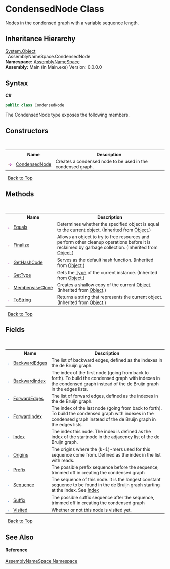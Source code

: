 # CondensedNode Class
 

Nodes in the condensed graph with a variable sequence length.


## Inheritance Hierarchy
<a href="http://msdn2.microsoft.com/en-us/library/e5kfa45b" target="_blank">System.Object</a><br />&nbsp;&nbsp;AssemblyNameSpace.CondensedNode<br />
**Namespace:**&nbsp;<a href="6bcc80ef-5cfd-db5f-1eb2-7297d1c16397">AssemblyNameSpace</a><br />**Assembly:**&nbsp;Main (in Main.exe) Version: 0.0.0.0

## Syntax

**C#**<br />
``` C#
public class CondensedNode
```

The CondensedNode type exposes the following members.


## Constructors
&nbsp;<table><tr><th></th><th>Name</th><th>Description</th></tr><tr><td>![Public method](media/pubmethod.gif "Public method")</td><td><a href="7258bda2-0309-5b25-d958-56680c9a806d">CondensedNode</a></td><td>
Creates a condensed node to be used in the condensed graph.</td></tr></table>&nbsp;
<a href="#condensednode-class">Back to Top</a>

## Methods
&nbsp;<table><tr><th></th><th>Name</th><th>Description</th></tr><tr><td>![Public method](media/pubmethod.gif "Public method")</td><td><a href="http://msdn2.microsoft.com/en-us/library/bsc2ak47" target="_blank">Equals</a></td><td>
Determines whether the specified object is equal to the current object.
 (Inherited from <a href="http://msdn2.microsoft.com/en-us/library/e5kfa45b" target="_blank">Object</a>.)</td></tr><tr><td>![Protected method](media/protmethod.gif "Protected method")</td><td><a href="http://msdn2.microsoft.com/en-us/library/4k87zsw7" target="_blank">Finalize</a></td><td>
Allows an object to try to free resources and perform other cleanup operations before it is reclaimed by garbage collection.
 (Inherited from <a href="http://msdn2.microsoft.com/en-us/library/e5kfa45b" target="_blank">Object</a>.)</td></tr><tr><td>![Public method](media/pubmethod.gif "Public method")</td><td><a href="http://msdn2.microsoft.com/en-us/library/zdee4b3y" target="_blank">GetHashCode</a></td><td>
Serves as the default hash function.
 (Inherited from <a href="http://msdn2.microsoft.com/en-us/library/e5kfa45b" target="_blank">Object</a>.)</td></tr><tr><td>![Public method](media/pubmethod.gif "Public method")</td><td><a href="http://msdn2.microsoft.com/en-us/library/dfwy45w9" target="_blank">GetType</a></td><td>
Gets the <a href="http://msdn2.microsoft.com/en-us/library/42892f65" target="_blank">Type</a> of the current instance.
 (Inherited from <a href="http://msdn2.microsoft.com/en-us/library/e5kfa45b" target="_blank">Object</a>.)</td></tr><tr><td>![Protected method](media/protmethod.gif "Protected method")</td><td><a href="http://msdn2.microsoft.com/en-us/library/57ctke0a" target="_blank">MemberwiseClone</a></td><td>
Creates a shallow copy of the current <a href="http://msdn2.microsoft.com/en-us/library/e5kfa45b" target="_blank">Object</a>.
 (Inherited from <a href="http://msdn2.microsoft.com/en-us/library/e5kfa45b" target="_blank">Object</a>.)</td></tr><tr><td>![Public method](media/pubmethod.gif "Public method")</td><td><a href="http://msdn2.microsoft.com/en-us/library/7bxwbwt2" target="_blank">ToString</a></td><td>
Returns a string that represents the current object.
 (Inherited from <a href="http://msdn2.microsoft.com/en-us/library/e5kfa45b" target="_blank">Object</a>.)</td></tr></table>&nbsp;
<a href="#condensednode-class">Back to Top</a>

## Fields
&nbsp;<table><tr><th></th><th>Name</th><th>Description</th></tr><tr><td>![Public field](media/pubfield.gif "Public field")</td><td><a href="ebb30696-c785-238c-b1db-3a21330ba195">BackwardEdges</a></td><td>
The list of backward edges, defined as the indexes in the de Bruijn graph.</td></tr><tr><td>![Public field](media/pubfield.gif "Public field")</td><td><a href="b0752be6-947d-706c-e76e-172463eca570">BackwardIndex</a></td><td>
The index of the first node (going from back to forth). To build the condensed graph with indexes in the condensed graph instead of the de Bruijn graph in the edges lists.</td></tr><tr><td>![Public field](media/pubfield.gif "Public field")</td><td><a href="6d6b9c78-8c8b-fa02-b443-0b3a368c1266">ForwardEdges</a></td><td>
The list of forward edges, defined as the indexes in the de Bruijn graph.</td></tr><tr><td>![Public field](media/pubfield.gif "Public field")</td><td><a href="f8ca13a0-0210-a7a7-acce-85c8e7f0fc49">ForwardIndex</a></td><td>
The index of the last node (going from back to forth). To build the condensed graph with indexes in the condensed graph instead of the de Bruijn graph in the edges lists.</td></tr><tr><td>![Public field](media/pubfield.gif "Public field")</td><td><a href="0e6d0441-3be6-7c54-cf9c-5c38bdfdd59b">Index</a></td><td>
The index this node. The index is defined as the index of the startnode in the adjacency list of the de Bruijn graph.</td></tr><tr><td>![Public field](media/pubfield.gif "Public field")</td><td><a href="1581164d-ede2-6e49-ee5a-1a1f39eaf89c">Origins</a></td><td>
The origins where the (k-1)-mers used for this sequence come from. Defined as the index in the list with reads.</td></tr><tr><td>![Public field](media/pubfield.gif "Public field")</td><td><a href="475c2b5a-b7f9-10ca-5673-252791811f4f">Prefix</a></td><td>
The possible prefix sequence before the sequence, trimmed off in creating the condensed graph</td></tr><tr><td>![Public field](media/pubfield.gif "Public field")</td><td><a href="ee83352a-908f-a9d9-c11b-28628989b5eb">Sequence</a></td><td>
The sequence of this node. It is the longest constant sequence to be found in the de Bruijn graph starting at the Index. See <a href="0e6d0441-3be6-7c54-cf9c-5c38bdfdd59b">Index</a></td></tr><tr><td>![Public field](media/pubfield.gif "Public field")</td><td><a href="d0889049-66a4-7f34-13c5-24ce9ce2c238">Suffix</a></td><td>
The possible suffix sequence after the sequence, trimmed off in creating the condensed graph</td></tr><tr><td>![Public field](media/pubfield.gif "Public field")</td><td><a href="0481ed0a-d9f7-decd-1880-2fa17ffa7372">Visited</a></td><td>
Whether or not this node is visited yet.</td></tr></table>&nbsp;
<a href="#condensednode-class">Back to Top</a>

## See Also


#### Reference
<a href="6bcc80ef-5cfd-db5f-1eb2-7297d1c16397">AssemblyNameSpace Namespace</a><br />